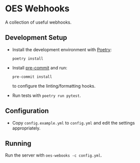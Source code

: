 # OES Webhooks

A collection of useful webhooks.

## Development Setup

- Install the development environment with [Poetry](https://python-poetry.org/):

      poetry install

- Install [pre-commit](https://pre-commit.com/) and run:

      pre-commit install

  to configure the linting/formatting hooks.

- Run tests with `poetry run pytest`.

## Configuration

- Copy `config.example.yml` to `config.yml` and edit the settings appropriately.

## Running

Run the server with `oes-webooks -c config.yml`.
